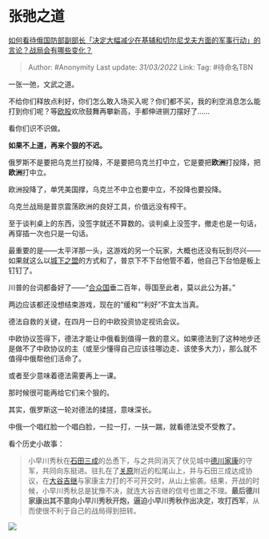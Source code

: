 # 张弛之道
[如何看待俄国防部副部长「决定大幅减少在基辅和切尔尼戈夫方面的军事行动」的言论？战局会有哪些变化？](https://www.zhihu.com/question/524858322/answer/2414001653)

> Author: #Anonymity
> Last update: *31/03/2022*
> Link:
> Tag: #待命名TBN

一张一弛，文武之道。

不给你们释放点利好，你们怎么敢入场买入呢？你们都不买，我的利空消息怎么能打到你们呢？等[欧股](https://www.zhihu.com/search?q=%E6%AC%A7%E8%82%A1&search_source=Entity&hybrid_search_source=Entity&hybrid_search_extra=%7B%22sourceType%22%3A%22answer%22%2C%22sourceId%22%3A2414001653%7D)欢欣鼓舞再攀新高，手都伸进铡刀摆好了……

看你们识不识做。

**如果不上道，再来个狠的不迟。**

俄罗斯不是要把乌克兰打投降，不是要把乌克兰打中立，它是要把**欧洲**打投降，把**欧洲**打中立。

欧洲投降了，单凭美国撑，乌克兰不中立也要中立，不投降也要投降。

乌克兰战局是普京震荡欧洲的良好工具，价值远没有榨干。

至于谈判桌上的东西，没签字就还不算数的。谈判桌上没签字，撤走也是一句话，再穿插一次也只是一句话。

最重要的是——太平洋那一头，这游戏的另一个玩家，大概也还没有玩到尽兴——如果就这么以[城下之盟](https://www.zhihu.com/search?q=%E5%9F%8E%E4%B8%8B%E4%B9%8B%E7%9B%9F&search_source=Entity&hybrid_search_source=Entity&hybrid_search_extra=%7B%22sourceType%22%3A%22answer%22%2C%22sourceId%22%3A2414001653%7D)的方式和了，普京下不下台他管不着，他自己下台怕是板上钉钉了。

川普的台词都备好了——“[合众国](https://www.zhihu.com/search?q=%E5%90%88%E4%BC%97%E5%9B%BD&search_source=Entity&hybrid_search_source=Entity&hybrid_search_extra=%7B%22sourceType%22%3A%22answer%22%2C%22sourceId%22%3A2414001653%7D)垂二百年，辱国至此者，莫以此公为甚。”

两边应该都还没想结束游戏，现在的“缓和”“利好”不宜太当真。

德法自救的关键，在四月一日的中欧投资协定视讯会议。

中欧协议签得下，德法才能让中俄看到值得一救的意义。如果德法到了这种地步还是做不了中欧协议的主（或至少懂得自己应该往哪边走、该使多大力），那么就不值得中俄帮他们活命了。

或者至少意味着德法需要再上一课。

那时候很可能再给它们来个狠的。

其实，俄罗斯这一轮对德法的揉搓，意味深长。

中俄一个唱红脸一个唱白脸，一拉一打，一扶一踹，就看德法受不受教了。

看个历史小故事：

> 小早川秀秋在[石田三成](https://link.zhihu.com/?target=https%3A//baike.sogou.com/m/fullLemma%3Flid%3D1113846%26g_ut%3D3)的怂恿下，与之共同消灭了伏见城中[德川家康](https://www.zhihu.com/search?q=%E5%BE%B7%E5%B7%9D%E5%AE%B6%E5%BA%B7&search_source=Entity&hybrid_search_source=Entity&hybrid_search_extra=%7B%22sourceType%22%3A%22answer%22%2C%22sourceId%22%3A2414001653%7D)的守军，共同向东挺进。驻扎在了[关原](https://www.zhihu.com/search?q=%E5%85%B3%E5%8E%9F&search_source=Entity&hybrid_search_source=Entity&hybrid_search_extra=%7B%22sourceType%22%3A%22answer%22%2C%22sourceId%22%3A2414001653%7D)附近的松尾山上，并与石田三成达成协议，在[大谷吉继](https://link.zhihu.com/?target=https%3A//baike.sogou.com/m/fullLemma%3Flid%3D326163%26g_ut%3D3)与家康主力打的不可开交时，从山上偷袭。结果，开战的时候，小早川秀秋总是犹豫不决，就连大谷吉继的信号也置之不理。**最后德川家康出其不意向小早川秀秋开炮，逼迫小早川秀秋作出决定，攻打西军**，从而使很不利于自己的战局得到扭转。

![](https://pic1.zhimg.com/50/v2-af4944730b82eb37256b361a07988797_720w.jpg?source=1940ef5c)
